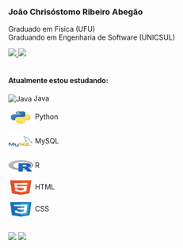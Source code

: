 ### João Chrisóstomo Ribeiro Abegão

Graduado em Física (UFU)<br>
Graduando em Engenharia de Software (UNICSUL)

<div align="left">
<a href="https://github.com/jchrisostomo">
	<img height="180em" src="https://github-readme-stats.vercel.app/api?username=jchrisostomo&show_icons=true&theme=merko&include_all_commits=true&count_private=true"/>
	<img height="180em" src="https://github-readme-stats.vercel.app/api/top-langs/?username=jchrisostomo&layout=compact&langs_count=7&theme=merko"/>
</a>
</div>
<br>

#### Atualmente estou estudando:

<img align="center" alt="Java" height="50" width="50" src="https://cdn.jsdelivr.net/gh/devicons/devicon/icons/java/java-original-wordmark.svg" /> Java

<img align="center" alt="Python" height="30" width="50" src="https://github.com/devicons/devicon/blob/master/icons/python/python-original.svg"> Python

<img align="center" alt="MySQL" height="40" width="50" src="https://raw.githubusercontent.com/devicons/devicon/master/icons/mysql/mysql-original-wordmark.svg"> MySQL

<img align="center" alt="R" height="30" width="50" src="https://raw.githubusercontent.com/devicons/devicon/master/icons/r/r-original.svg"> R

<img align="center" alt="HTML" height="30" width="50" src="https://raw.githubusercontent.com/devicons/devicon/master/icons/html5/html5-original.svg"> HTML

<img align="center" alt="CSS" height="30" width="50" src="https://raw.githubusercontent.com/devicons/devicon/master/icons/css3/css3-original.svg"> CSS

<br>

<div> 
<a href = "mailto:joao.chrisostomo@gmail.com"><img src="https://img.shields.io/badge/-Gmail-%23333?style=for-the-badge&logo=gmail&logoColor=white" target="_blank"></a>
<a href="https://www.linkedin.com/in/joao-chrisostomo/" target="_blank"><img src="https://img.shields.io/badge/-LinkedIn-%230077B5?style=for-the-badge&logo=linkedin&logoColor=white" target="_blank"></a>
</div>
